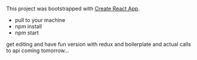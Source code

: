 This project was bootstrapped with [Create React App](https://github.com/facebookincubator/create-react-app).

* pull to your machine
* npm install
* npm start

get editing and have fun
version with redux and boilerplate and actual calls to api coming tomorrow...
